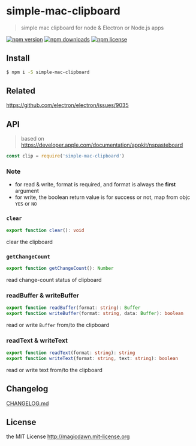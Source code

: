 # simple-mac-clipboard

> simple mac clipboard for node &amp; Electron or Node.js apps

[![npm version](https://img.shields.io/npm/v/simple-mac-clipboard.svg?style=flat-square)](https://www.npmjs.com/package/simple-mac-clipboard)
[![npm downloads](https://img.shields.io/npm/dm/simple-mac-clipboard.svg?style=flat-square)](https://www.npmjs.com/package/simple-mac-clipboard)
[![npm license](https://img.shields.io/npm/l/simple-mac-clipboard.svg?style=flat-square)](http://magicdawn.mit-license.org)

## Install

```sh
$ npm i -S simple-mac-clipboard
```

## Related

https://github.com/electron/electron/issues/9035

## API

> based on https://developer.apple.com/documentation/appkit/nspasteboard

```js
const clip = require('simple-mac-clipboard')
```

### Note

- for read & write, format is required, and format is always the **first** argument
- for write, the boolean return value is for success or not, map from objc `YES` or `NO`

### `clear`

```ts
export function clear(): void
```

clear the clipboard

### `getChangeCount`

```ts
export function getChangeCount(): Number
```

read change-count status of clipboard

### readBuffer & writeBuffer

```ts
export function readBuffer(format: string): Buffer
export function writeBuffer(format: string, data: Buffer): boolean
```

read or write `Buffer` from/to the clipboard

### readText & writeText

```ts
export function readText(format: string): string
export function writeText(format: string, text: string): boolean
```

read or write text from/to the clipboard

## Changelog

[CHANGELOG.md](CHANGELOG.md)

## License

the MIT License http://magicdawn.mit-license.org

